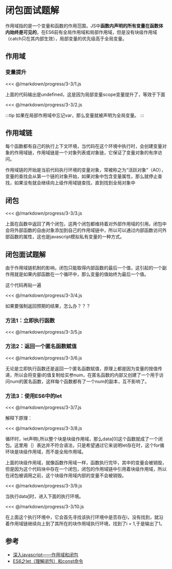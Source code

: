 # 闭包面试题解

作用域指的是一个变量和函数的作用范围，JS中**函数内声明的所有变量在函数体内始终是可见的**，在ES6前有全局作用域和局部作用域，但是没有块级作用域（catch只在其内部生效），局部变量的优先级高于全局变量。

## 作用域

### 变量提升

<<< @/markdown/progress/3-3/1.js

上面的代码输出是undefined，这是因为局部变量scope变量提升了，等效于下面

<<< @/markdown/progress/3-3/2.js

:::tip
如果在局部作用域中忘记var，那么变量就被声明为全局变量。
:::

## 作用域链

每个函数都有自己的执行上下文环境，当代码在这个环境中执行时，会创建变量对象的作用域链，作用域链是一个对象列表或对象链，它保证了变量对象的有序访问。

作用域链的开始是当前代码执行环境的变量对象，常被称之为“活跃对象”（AO），变量的查找会从第一个链的对象开始，如果对象中包含变量属性，那么就停止查找，如果没有就会继续向上级作用域链查找，直到找到全局对象中

## 闭包

<<< @/markdown/progress/3-3/3.js

上面在函数中返回了两个闭包，这两个闭包都维持着对外部作用域的引用。闭包中会将外部函数的自由对象添加到自己的作用域链中，所以可以通过内部函数访问外部函数的属性，这也是javascript模拟私有变量的一种方式。

## 闭包面试题解

由于作用域链机制的影响，闭包只能取得内部函数的最后一个值，这引起的一个副作用就是如果内部函数在一个循环中，那么变量的值始终为最后一个值。

这个代码再贴一遍

<<< @/markdown/progress/3-3/4.js

如果要强制返回预期的结果，怎么办？？？

### 方法1：立即执行函数

<<< @/markdown/progress/3-3/5.js

### 方法2：返回一个匿名函数赋值

<<< @/markdown/progress/3-3/6.js

无论是立即执行函数还是返回一个匿名函数赋值，原理上都是因为变量的按值传递，所以会将变量i的值复制给实参num，在匿名函数的内部又创建了一个用于访问num的匿名函数，这样每个函数都有了一个num的副本，互不影响了。

### 方法3：使用ES6中的let

<<< @/markdown/progress/3-3/7.js

解释下原理：

<<< @/markdown/progress/3-3/8.js

循环时，let声明i,所以整个块是块级作用域，那么data[0]这个函数就成了一个闭包。这里用｛｝表达并不符合语法，只是希望通过它来说明let存在时，这个for循环块是块级作用域，而不是全局作用域。

上面的块级作用域，就像函数作用域一样，函数执行完毕，其中的变量会被销毁，但是因为这个代码块中存在一个闭包，闭包的作用域链中引用着块级作用域，所以在闭包被调用之前，这个块级作用域内部的变量不会被销毁。

<<< @/markdown/progress/3-3/9.js

当执行data[1]()时，进入下面的执行环境。

<<< @/markdown/progress/3-3/10.js

在上面这个执行环境中，它会首先寻找该执行环境中是否存在i，没有找到，就沿着作用域链继续向上到了其所在的块作用域执行环境，找到了i = 1,于是输出了1。

## 参考

- [深入javascript——作用域和闭包](https://segmentfault.com/a/1190000000618597)
- [ES6之let（理解闭包）和const命令](https://www.cnblogs.com/zhuzhenwei918/p/6131345.html)